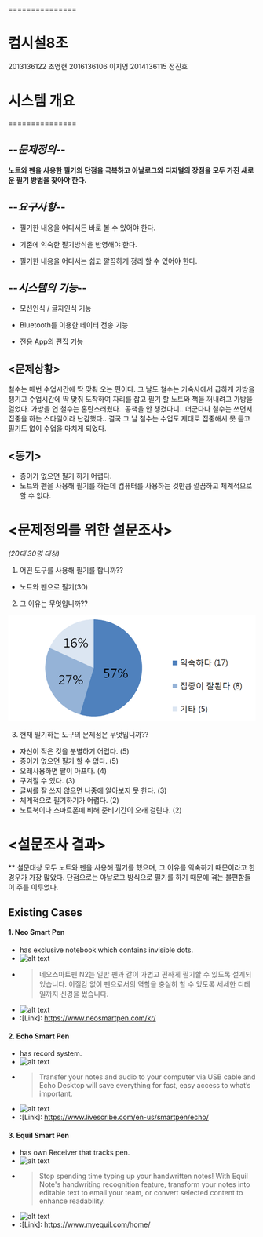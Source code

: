  ===============

#  컴시설8조 
 2013136122 조영현
 2016136106 이지영
 2014136115 정진호
# 시스템 개요 
 ===============

## --*문제정의*--

**노트와 펜을 사용한 필기의 단점을 극복하고 아날로그와 디지털의 장점을 모두 가진 새로운 필기 방법을 찾아야 한다.**


## --*요구사항*--
* 필기한 내용을 어디서든 바로 볼 수 있어야 한다.
- 기존에 익숙한 필기방식을 반영해야 한다.
+ 필기한 내용을 어디서는 쉽고 깔끔하게 정리 할 수 있어야 한다.


## --*시스템의 기능*--
* 모션인식 / 글자인식 기능
- Bluetooth를 이용한 데이터 전송 기능
+ 전용 App의 편집 기능


## **<문제상황>**
철수는 매번 수업시간에 딱 맞춰 오는 편이다. 그 날도 철수는 기숙사에서 급하게 가방을 챙기고 수업시간에 딱 맞춰 도착하여 자리를 잡고 필기 할 노트와 책을 꺼내려고 가방을 열었다. 가방을 연 철수는 혼란스러웠다.. 공책을 안 챙겼다니.. 더군다나 철수는 쓰면서 집중을 하는 스타일이라 난감했다.. 결국 그 날 철수는 수업도 제대로 집중해서 못 듣고 필기도 없이 수업을 마치게 되었다.

## **<동기>**

* 종이가 없으면 필기 하기 어렵다.
* 노트와 펜을 사용해 필기를 하는데 컴퓨터를 사용하는 것만큼 깔끔하고 체계적으로 할 수 없다.

# **<문제정의를 위한 설문조사>**
*(20대 30명 대상)*

1. 어떤 도구를 사용해 필기를 합니까??

* 노트와 펜으로 필기(30)

2. 그 이유는 무엇입니까??

![alt](https://github.com/Onylr/ComputerBasicCons/blob/master/%EA%B7%B8%EB%A6%BC.png)

3. 현재 필기하는 도구의 문제점은 무엇입니까??

* 자신이 적은 것을 분별하기 어렵다. (5)
* 종이가 없으면 필기 할 수 없다. (5)
* 오래사용하면 팔이 아프다. (4)
* 구겨질 수 있다. (3)
* 글씨를 잘 쓰지 않으면 나중에 알아보지 못 한다. (3)
* 체계적으로 필기하기가 어렵다. (2)
* 노트북이나 스마트폰에 비해 준비기간이 오래 걸린다. (2)

# **<설문조사 결과>**

** 설문대상 모두 노트와 펜을 사용해 필기를 했으며, 그 이유를 익숙하기 때문이라고 한 경우가 가장 많았다. 단점으로는 아날로그 방식으로 필기를 하기 때문에 겪는 불편함들이 주를 이루었다.

## Existing Cases
#### 1. Neo Smart Pen
- has exclusive notebook which contains invisible dots.
- ![alt text][NSP]
- >네오스마트펜 N2는 일반 펜과 같이 가볍고 편하게 필기할 수 있도록 설계되었습니다. 이질감 없이 펜으로서의 역할을 충실히 할 수 있도록 세세한 디테일까지 신경을 썼습니다.
- ![alt text](https://assets-jpcust.jwpsrv.com/thumbs/uxfEe1qi.jpg)
- :[Link]: https://www.neosmartpen.com/kr/

#### 2. Echo Smart Pen
- has record system.
- ![alt text][EcSP]
- >Transfer your notes and audio to your computer via USB cable and Echo Desktop will save everything for fast, easy access to what’s important.
- ![alt text](https://www.livescribe.com/en-us/images/smartpen/echo/overview/echo_record.jpg)
- :[Link]: https://www.livescribe.com/en-us/smartpen/echo/


#### 3. Equil Smart Pen
- has own Receiver that tracks pen.
- ![alt text][EqSP]
- >Stop spending time typing up your handwritten notes! With Equil Note's handwriting recognition feature, transform your notes into editable text to email your team, or convert selected content to enhance readability.
- ![alt text](http://myequil.wpengine.com/wp-content/uploads/2014/09/ti_4.jpg)
- :[Link]: https://www.myequil.com/home/


[NSP]: http://www.geeky-gadgets.com/wp-content/uploads/2014/09/Smartpen2.jpg
[EcSP]: https://www.livescribe.com/images/smartpen/echo/overview/banner_responsive.png
[EqSP]: https://www.myequil.com/wp-content/themes/ensconce/images/Equilsp2_website-DESK_1900_7b.jpg
